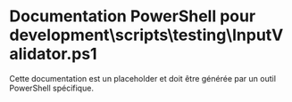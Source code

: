 # Documentation PowerShell pour development\scripts\testing\InputValidator.ps1

Cette documentation est un placeholder et doit être générée par un outil PowerShell spécifique.
